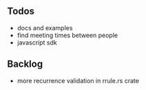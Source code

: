 
## Todos

- docs and examples
- find meeting times between people
- javascript sdk


## Backlog
- more recurrence validation in rrule.rs crate